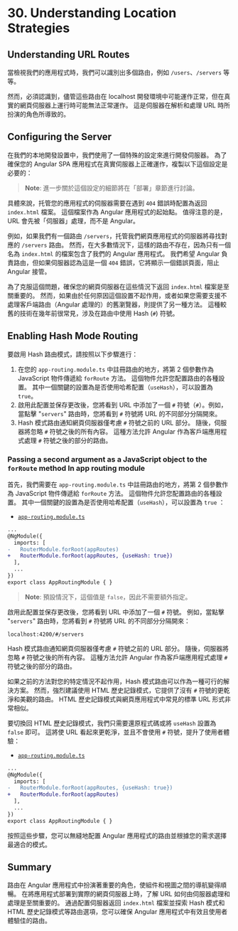 # 30. Understanding Location Strategies

## Understanding URL Routes

當檢視我們的應用程式時，我們可以識別出多個路由，例如 `/users`、`/servers` 等等。

然而，必須認識到，儘管這些路由在 localhost 開發環境中可能運作正常，但在真實的網頁伺服器上運行時可能無法正常運作。 這是伺服器在解析和處理 URL 時所扮演的角色所導致的。

## Configuring the Server

在我們的本地開發設置中，我們使用了一個特殊的設定來進行開發伺服器。 為了確保您的 Angular SPA 應用程式在真實伺服器上正確運作，複製以下這個設定是必要的：

> **Note**:
> 進一步關於這個設定的細節將在「部署」章節進行討論。

具體來說，托管您的應用程式的伺服器需要在遇到 `404` 錯誤時配置為返回 `index.html` 檔案。 這個檔案作為 Angular 應用程式的起始點。 值得注意的是，URL 會先被「伺服器」處理，而不是 Angular。

例如，如果我們有一個路由 `/servers`，托管我們網頁應用程式的伺服器將尋找對應的 `/servers` 路由。 然而，在大多數情況下，這樣的路由不存在，因為只有一個名為 `index.html` 的檔案包含了我們的 Angular 應用程式。 我們希望 Angular 負責路由，但如果伺服器認為這是一個 `404` 錯誤，它將顯示一個錯誤頁面，阻止 Angular 接管。

為了克服這個問題，確保您的網頁伺服器在這些情況下返回 `index.html` 檔案是至關重要的。 然而，如果由於任何原因這個設置不起作用，或者如果您需要支援不處理客戶端路由（Angular 處理的）的舊瀏覽器，則提供了另一種方法。 這種較舊的技術在幾年前很常見，涉及在路由中使用 Hash (`#`) 符號。

## Enabling Hash Mode Routing

要啟用 Hash 路由模式，請按照以下步驟進行：

1. 在您的 `app-routing.module.ts` 中註冊路由的地方，將第 2 個參數作為 JavaScript 物件傳遞給 `forRoute` 方法。 這個物件允許您配置路由的各種設置。 其中一個關鍵的設置為是否使用哈希配置（`useHash`），可以設置為 `true`。
2. 啟用此配置並保存更改後，您將看到 URL 中添加了一個 `#` 符號（`#`）。例如，當點擊 "`servers`" 路由時，您將看到 `#` 符號將 URL 的不同部分分隔開來。
3. Hash 模式路由通知網頁伺服器僅考慮 `#` 符號之前的 URL 部分。 隨後，伺服器將忽略 `#` 符號之後的所有內容。 這種方法允許 Angular 作為客戶端應用程式處理 `#` 符號之後的部分的路由。

### Passing a second argument as a JavaScript object to the `forRoute` method In app routing module

首先，我們需要在 `app-routing.module.ts` 中註冊路由的地方，將第 2 個參數作為 JavaScript 物件傳遞給 `forRoute` 方法。 這個物件允許您配置路由的各種設置。 其中一個關鍵的設置為是否使用哈希配置（`useHash`），可以設置為 `true` ：

- [`app-routing.module.ts`](../../routing-app/src/app/app-routing.module.ts)

```diff
...
@NgModule({
  imports: [
-   RouterModule.forRoot(appRoutes)
+   RouterModule.forRoot(appRoutes, {useHash: true})
  ],
  ...
})
export class AppRoutingModule { }
```

> **Note**:
> 預設情況下，這個值是 `false`，因此不需要額外指定。


啟用此配置並保存更改後，您將看到 URL 中添加了一個 `#` 符號。 例如，當點擊 "`servers`" 路由時，您將看到 `#` 符號將 URL 的不同部分分隔開來：
   
```
localhost:4200/#/servers
```

Hash 模式路由通知網頁伺服器僅考慮 `#` 符號之前的 URL 部分。 隨後，伺服器將忽略 `#` 符號之後的所有內容。 這種方法允許 Angular 作為客戶端應用程式處理 `#` 符號之後的部分的路由。

如果之前的方法對您的特定情況不起作用，Hash 模式路由可以作為一種可行的解決方案。 然而，強烈建議使用 HTML 歷史記錄模式，它提供了沒有 `#` 符號的更乾淨和美觀的路由。 HTML 歷史記錄模式與網頁應用程式中常見的標準 URL 形式非常相似。

要切換回 HTML 歷史記錄模式，我們只需要還原程式碼或將 `useHash` 設置為 `false` 即可。 這將使 URL 看起來更乾淨，並且不會使用 `#` 符號，提升了使用者體驗：

- [`app-routing.module.ts`](../../routing-app/src/app/app-routing.module.ts)

```diff
...
@NgModule({
  imports: [
-   RouterModule.forRoot(appRoutes, {useHash: true})
+   RouterModule.forRoot(appRoutes)
  ],
  ...
})
export class AppRoutingModule { }
```

按照這些步驟，您可以無縫地配置 Angular 應用程式的路由並根據您的需求選擇最適合的模式。

## Summary

路由在 Angular 應用程式中扮演著重要的角色，使組件和視圖之間的導航變得順暢。 在將應用程式部署到實際的網頁伺服器上時，了解 URL 如何由伺服器處理和處理是至關重要的。 通過配置伺服器返回 `index.html` 檔案並探索 Hash 模式和 HTML 歷史記錄模式等路由選項，您可以確保 Angular 應用程式中有效且使用者體驗佳的路由。